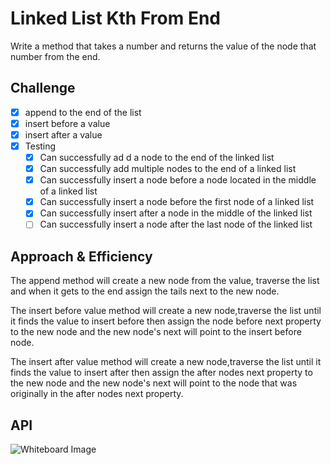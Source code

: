 # Linked List Kth From End
<!-- Short summary or background information -->
Write a method that takes a number and returns the value of the node that number from the end.

## Challenge
<!-- Description of the challenge -->
- [x] append to the end of the list
- [x] insert before a value
- [x] insert after a value
- [x] Testing
  - [x] Can successfully ad d a node to the end of the linked list
  - [x] Can successfully add multiple nodes to the end of a linked list
  - [x] Can successfully insert a node before a node located in the middle of a linked list
  - [x] Can successfully insert a node before the first node of a linked list
  - [x] Can successfully insert after a node in the middle of the linked list
  - [ ] Can successfully insert a node after the last node of the linked list

## Approach & Efficiency
<!-- What approach did you take? Why? What is the Big O space/time for this approach? -->

The append method will create a new node from the value, traverse the list and when it gets to the end assign the tails next to the new node.

The insert before value method will create a new node,traverse the list until it finds the value to insert before then assign the node before next property to the new node and the new node's next will point to the insert before node.

The insert after value method will create a new node,traverse the list until it finds the value to insert after then assign the after nodes next property to the new node and the new node's next will point to the node that was originally in the after nodes next property.

## API
<!-- Description of each method publicly available to your Linked List -->




![Whiteboard Image](./assets/linkedlistkthfromend.jpg)